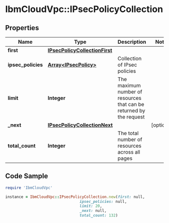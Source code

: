# IbmCloudVpc::IPsecPolicyCollection

## Properties

Name | Type | Description | Notes
------------ | ------------- | ------------- | -------------
**first** | [**IPsecPolicyCollectionFirst**](IPsecPolicyCollectionFirst.md) |  | 
**ipsec_policies** | [**Array&lt;IPsecPolicy&gt;**](IPsecPolicy.md) | Collection of IPsec policies | 
**limit** | **Integer** | The maximum number of resources that can be returned by the request | 
**_next** | [**IPsecPolicyCollectionNext**](IPsecPolicyCollectionNext.md) |  | [optional] 
**total_count** | **Integer** | The total number of resources across all pages | 

## Code Sample

```ruby
require 'IbmCloudVpc'

instance = IbmCloudVpc::IPsecPolicyCollection.new(first: null,
                                 ipsec_policies: null,
                                 limit: 20,
                                 _next: null,
                                 total_count: 132)
```



